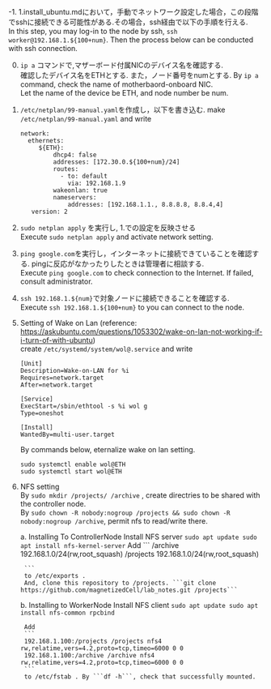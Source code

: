 -1. 1.install_ubuntu.mdにおいて，手動でネットワーク設定した場合，この段階でsshに接続できる可能性がある.その場合，ssh経由で以下の手順を行える.  
   In this step, you may log-in to the node by ssh, ```ssh worker@192.168.1.${100+num}```. Then the process below can be conducted with ssh connection.  

0. ```ip a``` コマンドで,マザーボード付属NICのデバイス名を確認する.  
   確認したデバイス名をETHとする. また，ノード番号をnumとする.
   By ```ip a``` command, check the name of motherbaord-onboard NIC.  
   Let the name of the device be ETH, and node number be num.  

1. 
   ```/etc/netplan/99-manual.yaml```を作成し，以下を書き込む.
   make ```/etc/netplan/99-manual.yaml``` and write

   ```
   network:
     ethernets:
        ${ETH}:
            dhcp4: false
            addresses: [172.30.0.${100+num}/24]
            routes:
              - to: default
                via: 192.168.1.9
            wakeonlan: true
            nameservers:
                addresses: [192.168.1.1., 8.8.8.8, 8.8.4,4]
      version: 2
   ```

2.   
   ```sudo netplan apply``` を実行し, 1.での設定を反映させる  
    Execute ```sudo netplan apply```   and activate network setting.

3.   
   ```ping google.com```を実行し，インターネットに接続できていることを確認する. pingに反応がなかったりしたときは管理者に相談する.  
   Execute ```ping google.com``` to check connection to the Internet. If failed, consult administrator.

4. 
   ```ssh 192.168.1.${num}```で対象ノードに接続できることを確認する.  
   Execute ```ssh 192.168.1.${100+num}``` to you can connect to the node.

5. Setting of Wake on Lan
   (reference: https://askubuntu.com/questions/1053302/wake-on-lan-not-working-if-i-turn-of-with-ubuntu)  
   create ```/etc/systemd/system/wol@.service```  and write  

    ```
    [Unit]
    Description=Wake-on-LAN for %i
    Requires=network.target
    After=network.target

    [Service]
    ExecStart=/sbin/ethtool -s %i wol g
    Type=oneshot

    [Install]
    WantedBy=multi-user.target
    ```

    By commands below, eternalize wake on lan setting.  
    ```
    sudo systemctl enable wol@ETH
    sudo systemctl start wol@ETH
    ```

6. NFS setting  
    By ```sudo mkdir /projects/ /archive``` , create directries to be shared with the controller node.  
    By ```sudo chown -R nobody:nogroup /projects && sudo chown -R nobody:nogroup /archive```, permit nfs to read/write there.

    a. Installing To ControllerNode
        Install NFS server
        ```
        sudo apt update
        sudo apt install nfs-kernel-server
        ```
        Add
        ```
        /archive 192.168.1.0/24(rw,root_squash)
        /projects 192.168.1.0/24(rw,root_squash)

        ```
        to /etc/exports .
        And, clone this repository to /projects. ```git clone https://github.com/magnetizedCell/lab_notes.git /projects```

    b. Installing to WorkerNode
        Install NFS client
        ```
        sudo apt update
        sudo apt install nfs-common rpcbind
        ```

        Add 
        ```
        192.168.1.100:/projects /projects nfs4 rw,relatime,vers=4.2,proto=tcp,timeo=6000 0 0
        192.168.1.100:/archive /archive nfs4 rw,relatime,vers=4.2,proto=tcp,timeo=6000 0 0
        ```
        to /etc/fstab . By ```df -h```, check that successfully mounted.
